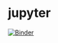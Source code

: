 # jupyter

[![Binder](https://mybinder.org/badge_logo.svg)](https://mybinder.org/v2/gh/rsnyder/jupyter/master)
